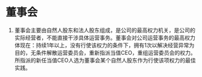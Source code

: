 董事会
====================

1. 董事会主要由自然人股东和法人股东组成，是公司的最高权力机关，是公司的实际经营者，不能直接干涉具体运营事务。董事会对公司运营事务的最高权力体现在：持续1年以上，没有行使该权力的条件下，拥有1次以解决经营异常为目的，无条件解散运营委员会，重新指派当值CEO，重组运营委员会的权力。所指派的新任当值CEO人选为董事会某个自然人股东作为行使该项权力的最佳实践。